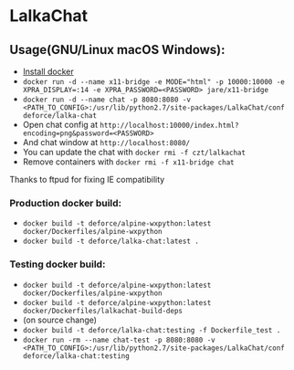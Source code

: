 # LalkaChat

## Usage(GNU/Linux macOS Windows):
 - [Install docker](https://docs.docker.com/engine/installation/)
 - `docker run -d --name x11-bridge -e MODE="html" -p 10000:10000 -e XPRA_DISPLAY=:14 -e XPRA_PASSWORD=<PASSWORD> jare/x11-bridge`
 - `docker run -d --name chat -p 8080:8080 -v <PATH_TO_CONFIG>:/usr/lib/python2.7/site-packages/LalkaChat/conf deforce/lalka-chat`
 - Open chat config at `http://localhost:10000/index.html?encoding=png&password=<PASSWORD>`
 - And chat window at `http://localhost:8080/`
 - You can update the chat with `docker rmi -f czt/lalkachat`
 - Remove containers with `docker rmi -f x11-bridge chat`

Thanks to ftpud for fixing IE compatibility

### Production docker build:

 - `docker build -t deforce/alpine-wxpython:latest docker/Dockerfiles/alpine-wxpython`
 - `docker build -t deforce/lalka-chat:latest .`

### Testing docker build:
 - `docker build -t deforce/alpine-wxpython:latest docker/Dockerfiles/alpine-wxpython`
 - `docker build -t deforce/alpine-wxpython:latest docker/Dockerfiles/lalkachat-build-deps`
 - (on source change)
  - `docker build -t deforce/lalka-chat:testing -f Dockerfile_test .`
  - `docker run -rm --name chat-test -p 8080:8080 -v <PATH_TO_CONFIG>:/usr/lib/python2.7/site-packages/LalkaChat/conf deforce/lalka-chat:testing`

